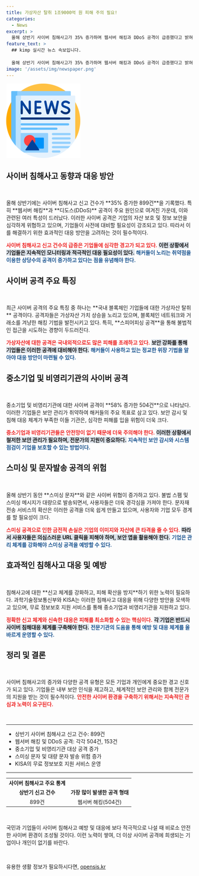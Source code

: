 ```yaml
---
title: 가상자산 탈취 1조9000억 원 피해 주의 필요!
categories:
  - News
excerpt: >
  올해 상반기 사이버 침해사고가 35% 증가하며 웹서버 해킹과 DDoS 공격이 급증했다고 밝혀졌습니다. 블록체인 기업을 노린 스피어피싱과 중소기업 대상 공격이 주요 원인으로 지목되며, 보다 철저한 보안 관리와 예방 조치가 절실히 요구됩니다.
feature_text: >
  ## kimp 실시간 뉴스 속보입니다.

  올해 상반기 사이버 침해사고가 35% 증가하며 웹서버 해킹과 DDoS 공격이 급증했다고 밝혀졌습니다. 블록체인 기업을 노린 스피어피싱과 중소기업 대상 공격이 주요 원인으로 지목되며, 보다 철저한 보안 관리와 예방 조치가 절실히 요구됩니다.
image: '/assets/img/newspaper.png'
---
```


<p><img src="/assets/img/newspaper.png" alt="kimplant 속보" /></p>

<h2 data-ke-size="size26">사이버 침해사고 동향과 대응 방안</h2>

<p data-ke-size="size16">&nbsp;</p>

<p data-ke-size="size16">올해 상반기에는 사이버 침해사고 신고 건수가 **35% 증가한 899건**을 기록했다. 특히 **웹서버 해킹**과 **디도스(DDoS)** 공격이 주요 원인으로 여겨진 가운데, 이와 관련된 여러 특성이 드러났다. 이러한 사이버 공격은 기업의 자산 보호 및 정보 보안을 심각하게 위협하고 있으며, 기업들이 사전에 대비할 필요성이 강조되고 있다. 따라서 이를 해결하기 위한 효과적인 대응 방안을 고려하는 것이 필수적이다.</p>

<p><b><span style="color: #ee2323;">사이버 침해사고 신고 건수의 급증은 기업들에 심각한 경고가 되고 있다.</span></b> <b><span style="background-color: #21538527;">이런 상황에서 기업들은 지속적인 모니터링과 적극적인 대응 필요성이 있다.</span></b> <b><span style="color: #1a5490;">해커들이 노리는 취약점을 이용한 상당수의 공격이 증가하고 있다는 점을 유념해야 한다.</span></b></p>

<h2 data-ke-size="size26">사이버 공격 주요 특징</h2>

<p data-ke-size="size16">&nbsp;</p>

<p data-ke-size="size16">최근 사이버 공격의 주요 특징 중 하나는 **국내 블록체인 기업들에 대한 가상자산 탈취** 공격이다. 공격자들은 가상자산 가치 상승을 노리고 있으며, 블록체인 네트워크와 거래소를 겨냥한 해킹 기법을 발전시키고 있다. 특히, **스피어피싱 공격**을 통해 불법적인 접근을 시도하는 경향이 두드러진다.</p>

<p><b><span style="color: #ee2323;">가상자산에 대한 공격은 국내외적으로도 많은 피해를 초래하고 있다.</span></b> <b><span style="background-color: #21538527;">보안 강화를 통해 기업들은 이러한 공격에 대비해야 한다.</span></b> <b><span style="color: #1a5490;">해커들이 사용하고 있는 정교한 위장 기법을 알아야 대응 방안이 마련될 수 있다.</span></b></p>

<h2 data-ke-size="size26">중소기업 및 비영리기관의 사이버 공격</h2>

<p data-ke-size="size16">&nbsp;</p>

<p data-ke-size="size16">중소기업 및 비영리기관에 대한 사이버 공격이 **58% 증가한 504건**으로 나타났다. 이러한 기업들은 보안 관리가 취약하여 해커들의 주요 목표로 삼고 있다. 보안 감시 및 침해 대응 체계가 부족한 이들 기관은, 심각한 피해를 입을 위험이 더욱 크다.</p>

<p><b><span style="color: #ee2323;">중소기업과 비영리기관들은 안전망이 없기 때문에 더욱 주의해야 한다.</span></b> <b><span style="background-color: #21538527;">이러한 상황에서 철저한 보안 관리가 필요하며, 전문가의 지원이 중요하다.</span></b> <b><span style="color: #1a5490;">지속적인 보안 감시와 시스템 점검이 기업을 보호할 수 있는 방법이다.</span></b></p>

<h2 data-ke-size="size26">스미싱 및 문자발송 공격의 위험</h2>

<p data-ke-size="size16">&nbsp;</p>

<p data-ke-size="size16">올해 상반기 동안 **스미싱 문자**와 같은 사이버 위협이 증가하고 있다. 불법 스팸 및 스미싱 메시지가 대량으로 발송되면서, 사용자들은 더욱 경각심을 가져야 한다. 문자재전송 서비스의 확산은 이러한 공격을 더욱 쉽게 만들고 있으며, 사용자와 기업 모두 경계를 할 필요성이 크다.</p>

<p><b><span style="color: #ee2323;">스미싱 공격으로 인한 금전적 손실은 기업의 이미지와 자산에 큰 타격을 줄 수 있다.</span></b> <b><span style="background-color: #21538527;">따라서 사용자들은 의심스러운 URL 클릭을 피해야 하며, 보안 앱을 활용해야 한다.</span></b> <b><span style="color: #1a5490;">기업은 관리 체계를 강화해야 스미싱 공격을 예방할 수 있다.</span></b></p>

<h2 data-ke-size="size26">효과적인 침해사고 대응 및 예방</h2>

<p data-ke-size="size16">&nbsp;</p>

<p data-ke-size="size16">침해사고에 대한 **신고 체계를 강화하고, 피해 확산을 방지**하기 위한 노력이 필요하다. 과학기술정보통신부와 KISA는 이러한 침해사고 대응을 위해 다양한 방안을 모색하고 있으며, 무료 정보보호 지원 서비스를 통해 중소기업과 비영리기관을 지원하고 있다.</p>

<p><b><span style="color: #ee2323;">정확한 신고 체계와 신속한 대응은 피해를 최소화할 수 있는 핵심이다.</span></b> <b><span style="background-color: #21538527;">각 기업은 반드시 사이버 침해대응 체계를 구축해야 한다.</span></b> <b><span style="color: #1a5490;">전문기관의 도움을 통해 예방 및 대응 체계를 올바르게 운영할 수 있다.</span></b></p>

<h2 data-ke-size="size26">정리 및 결론</h2>

<p data-ke-size="size16">&nbsp;</p>

<p data-ke-size="size16">사이버 침해사고의 증가와 다양한 공격 유형은 모든 기업과 개인에게 중요한 경고 신호가 되고 있다. 기업들은 내부 보안 인식을 제고하고, 체계적인 보안 관리와 함께 전문가의 지원을 받는 것이 필수적이다. <b><span style="color: #ee2323;">안전한 사이버 환경을 구축하기 위해서는 지속적인 관심과 노력이 요구된다.</span></b></p>

<p data-ke-size="size16">&nbsp;</p>

<hr />

<ul>
    <li>상반기 사이버 침해사고 신고 건수: 899건</li>
    <li>웹서버 해킹 및 DDoS 공격: 각각 504건, 153건</li>
    <li>중소기업 및 비영리기관 대상 공격 증가</li>
    <li>스미싱 문자 및 대량 문자 발송 위험 증가</li>
    <li>KISA의 무료 정보보호 지원 서비스 운영</li>
</ul>

<hr />

<table>
    <tr>
        <td style="text-align: center; height: 17px;"><b>사이버 침해사고 주요 통계</b></td>
    </tr>
    <tr>
        <td style="text-align: center; height: 17px;"><b>상반기 신고 건수</b></td>
        <td style="text-align: center; height: 17px;"><b>가장 많이 발생한 공격 형태</b></td>
    </tr>
    <tr>
        <td style="text-align: center; height: 17px;">899건</td>
        <td style="text-align: center; height: 17px;">웹서버 해킹(504건)</td>
    </tr>
</table>

<p data-ke-size="size16">&nbsp;</p>

<p data-ke-size="size16">국민과 기업들이 사이버 침해사고 예방 및 대응에 보다 적극적으로 나설 때 비로소 안전한 사이버 환경이 조성될 것이다. 이런 노력이 쌓여, 더 이상 사이버 공격에 희생되는 기업이나 개인이 없기를 바란다.</p>

<p data-ke-size="size16">&nbsp;</p>
유용한 생활 정보가 필요하시다면, <a href="https://opensis.kr" rel="dofollow">opensis.kr</a>


